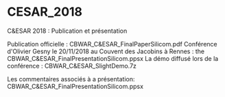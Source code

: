 # CESAR_2018
C&amp;ESAR 2018 : Publication et présentation

Publication officielle : CBWAR_C&ESAR_FinalPaperSilicom.pdf
Conférence d'Olivier Gesny le 20/11/2018 au Couvent des Jacobins à Rennes : the CBWAR_C&ESAR_FinalPresentationSilicom.ppsx
La démo diffusé lors de la conférence : CBWAR_C&ESAR_SlightDemo.7z

Les commentaires associés à a présentation: CBWAR_C&ESAR_FinalPresentationSilicom.ppsx
